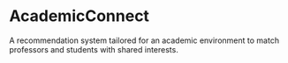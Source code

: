 # AcademicConnect
A recommendation system tailored for an academic environment to match professors and students with shared interests.
